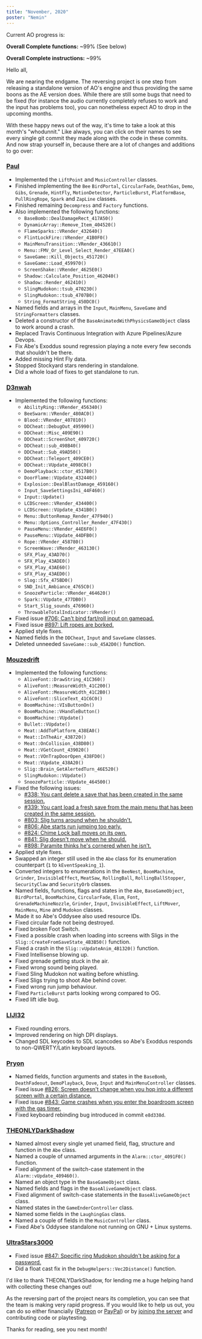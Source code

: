 ```yaml
---
title: "November, 2020"
poster: "Nemin"
---
```


Current AO progress is:

**Overall Complete functions:** ~99% (See below)

**Overall Complete instructions:** ~99%

Hello all,

We are nearing the endgame. The reversing project is one step from releasing a standalone version of
AO's engine and thus providing the same boons as the AE version does. While there are still some
bugs that need to be fixed (for instance the audio currently completely refuses to work and the
input has problems too), you can nonetheless expect AO to drop in the upcoming months.

With these happy news out of the way, it's time to take a look at this month's "whodunnit." Like
always, you can click on their names to see every single git commit they made along with the code in
these commits. And now strap yourself in, because there are a lot of changes and additions to go over:

### [Paul]
- Implemented the `LiftPoint` and `MusicController` classes.
- Finished implementing the `Bee` `BirdPortal`, `CircularFade`, `DeathGas`, `Demo`, `Gibs`, `Grenade`, `HintFly`, `MotionDetector`, `ParticleBurst`, `PlatformBase`, `PullRingRope`, `Spark` and `ZapLine` classes.
- Finished remaining `Decompress` and `Factory` functions.
- Also implemented the following functions:
  - `BaseBomb::DealDamageRect_417A50()`
  - `DynamicArray::Remove_Item_404520()`
  - `FlameSparks::VRender_432640()`
  - `FlintLockFire::VRender_41B0F0()`
  - `MainMenuTransition::VRender_436610()`
  - `Menu::FMV_Or_Level_Select_Render_47EEA0()`
  - `SaveGame::Kill_Objects_451720()`
  - `SaveGame::Load_459970()`
  - `ScreenShake::VRender_4625E0()`
  - `Shadow::Calculate_Position_462040()`
  - `Shadow::Render_462410()`
  - `SlingMudokon::tsub_470230()`
  - `SlingMudokon::tsub_4707B0()`
  - `String_FormatString_450DC0()`
- Named fields and arrays in the `Input`, `MainMenu`, `SaveGame` and `StringFormatters` classes.
- Deleted a constructor of the `BaseAnimatedWithPhysicsGameObject` class to work around a crash.
- Replaced Travis Continuous Integration with Azure Pipelines/Azure Devops.
- Fix Abe's Exoddus sound regression playing a note every few seconds that shouldn't be there.
- Added missing Hint Fly data.
- Stopped Stockyard stars rendering in standalone.
- Did a whole load of fixes to get standalone to run.

### [D3nwah]
- Implemented the following functions:
  - `AbilityRing::VRender_456340()`
  - `BeeSwarm::VRender_480AC0()`
  - `Blood::VRender_407810()`
  - `DDCheat::DebugOut_495990()`
  - `DDCheat::Misc_409E90()`
  - `DDCheat::ScreenShot_409720()`
  - `DDCheat::sub_498B40()`
  - `DDCheat::Sub_49AD50()`
  - `DDCheat::Teleport_409CE0()`
  - `DDCheat::VUpdate_4098C0()`
  - `DemoPlayback::ctor_4517B0()`
  - `DoorFlame::VUpdate_432440()`
  - `Explosion::DealBlastDamage_459160()`
  - `Input_SaveSettingsIni_44F460()`
  - `Input::Update()`
  - `LCDScreen::VRender_434400()`
  - `LCDScreen::VUpdate_4341B0()`
  - `Menu::ButtonRemap_Render_47F940()`
  - `Menu::Options_Controller_Render_47F430()`
  - `PauseMenu::VRender_44E6F0()`
  - `PauseMenu::VUpdate_44DFB0()`
  - `Rope::VRender_458780()`
  - `ScreenWave::VRender_463130()`
  - `SFX_Play_43AD70()`
  - `SFX_Play_43ADE0()`
  - `SFX_Play_43AE60()`
  - `SFX_Play_43AED0()`
  - `Slog::Sfx_475BD0()`
  - `SND_Init_Ambiance_4765C0()`
  - `SnoozeParticle::VRender_464620()`
  - `Spark::VUpdate_477DB0()`
  - `Start_Slig_sounds_476960()`
  - `ThrowableTotalIndicator::VRender()`
- Fixed issue [#706: Can't bind fart/roll input on gamepad.](https://github.com/AliveTeam/alive_reversing/issues/706)
- Fixed issue [#897: Lift ropes are borked.](https://github.com/AliveTeam/alive_reversing/issues/897)
- Applied style fixes.
- Named fields in the `DDCheat`, `Input` and `SaveGame` classes.
- Deleted unneeded `SaveGame::sub_45A2D0()` function.

### [Mouzedrift]
- Implemented the following functions:
  - `AliveFont::DrawString_41C360()`
  - `AliveFont::MeasureWidth_41C200()`
  - `AliveFont::MeasureWidth_41C2B0()`
  - `AliveFont::SliceText_41C6C0()`
  - `BoomMachine::VIsButtonOn()`
  - `BoomMachine::VHandleButton()`
  - `BoomMachine::VUpdate()`
  - `Bullet::VUpdate()`
  - `Meat::AddToPlatform_438EA0()`
  - `Meat::InTheAir_438720()`
  - `Meat::OnCollision_438D80()`
  - `Meat::VGetCount_439020()`
  - `Meat::VOnTrapDoorOpen_438FD0()`
  - `Meat::VUpdate_438A20()`
  - `Slig::Brain_GetAlertedTurn_46E520()`
  - `SlingMudokon::VUpdate()`
  - `SnoozeParticle::VUpdate_464500()`
- Fixed the following issues:
  - [#338: You cant delete a save that has been created in the same session.](https://github.com/AliveTeam/alive_reversing/issues/338)
  - [#339: You cant load a fresh save from the main menu that has been created in the same session.](https://github.com/AliveTeam/alive_reversing/issues/339)
  - [#803: Slig turns around when he shouldn't.](https://github.com/AliveTeam/alive_reversing/issues/803)
  - [#806: Abe starts run jumping too early.](https://github.com/AliveTeam/alive_reversing/issues/806)
  - [#824: Chime Lock ball moves on its own.](https://github.com/AliveTeam/alive_reversing/issues/824)
  - [#841: Slig doesn't move when he should.](https://github.com/AliveTeam/alive_reversing/issues/841)
  - [#898: Paramite thinks he's cornered when he isn't.](https://github.com/AliveTeam/alive_reversing/issues/898)
- Applied style fixes.
- Swapped an integer still used in the `Abe` class for its enumeration counterpart (`1` to `kEventSpeaking_1`).
- Converted integers to enumerations in the `BeeNest`, `BoomMachine`, `Grinder`, `InvisibleEffect`, `MeatSaw`, `RollingBall`, `RollingBallStopper`, `SecurityClaw` and `SecurityOrb` classes.
- Named fields, functions, flags and states in the `Abe`, `BaseGameObject`, `BirdPortal`, `BoomMachine`, `CircularFade`, `Elum`, `Font`, `GrenadeMachineNozzle`, `Grinder`, `Input`, `InvisibleEffect`, `LiftMover`, `MainMenu`, `Mine` and `Mudokon` classes.
- Made it so Abe's Oddysee also used resource IDs.
- Fixed circular fade not being destroyed.
- Fixed broken Foot Switch.
- Fixed a possible crash when loading into screens with Sligs in the `Slig::CreateFromSaveState_4B3B50()` function.
- Fixed a crash in the `Slig::vUpdateAnim_4B1320()` function.
- Fixed Intellisense blowing up.
- Fixed grenade getting stuck in the air.
- Fixed wrong sound being played.
- Fixed Sling Mudokon not waiting before whistling.
- Fixed Sligs trying to shoot Abe behind cover.
- Fixed wrong run jump behaviour.
- Fixed `ParticleBurst` parts looking wrong compared to OG.
- Fixed lift idle bug.

### [LIJI32]
- Fixed rounding errors.
- Improved rendering on high DPI displays.
- Changed SDL keycodes to SDL scancodes so Abe's Exoddus responds to non-QWERTY/Latin keyboard layouts.

### [Pryon]
- Named fields, function arguments and states in the `BaseBomb`, `DeathFadeout`, `DemoPlayback`, `Dove`, `Input` and `MainMenuController` classes.
- Fixed issue [#826: Screen doesn't change when you hop into a different screen with a certain distance.](https://github.com/AliveTeam/alive_reversing/issues/826)
- Fixed issue [#843: Game crashes when you enter the boardroom screen with the gas timer.](https://github.com/AliveTeam/alive_reversing/issues/843)
- Fixed keyboard rebinding bug introduced in commit `e8d338d`.

### [THEONLYDarkShadow]
- Named almost every single yet unamed field, flag, structure and function in the `Abe` class.
- Named a couple of unnamed arguments in the `Alarm::ctor_4091F0()` function.
- Fixed alignment of the switch-case statement in the `Alarm::vUpdate_409460()`.
- Named an object type in the `BaseGameObject` class.
- Named fields and flags in the `BaseAliveGameObject` class.
- Fixed alignment of switch-case statements in the `BaseAliveGameObject` class.
- Named states in the `GameEnderController` class.
- Named some fields in the `LaughingGas` class.
- Named a couple of fields in the `MusicController` class.
- Fixed Abe's Oddysee standalone not running on GNU + Linux systems.

### [UltraStars3000]
- Fixed issue [#847: Specific ring Mudokon shouldn't be asking for a password.](https://github.com/AliveTeam/alive_reversing/issues/847)
- Did a float cast fix in the `DebugHelpers::Vec2Distance()` function.

I'd like to thank THEONLYDarkShadow, for lending me a huge helping hand with collecting these
changes out!

As the reversing part of the project nears its completion, you can see that the team is making very
rapid progress. If you would like to help us out, you can do so either financially ([Patreon] or
[PayPal]) or by [joining the server] and contributing code or playtesting.

Thanks for reading, see you next month!

[Patreon]: https://www.patreon.com/alive
[PayPal]: https://paypal.me/paulsapps
[joining the server]: https://discord.gg/khs6KKS

[Paul]: https://github.com/AliveTeam/alive_reversing/pulls?q=is%3Apr+is%3Aclosed+author%3Apaulsapps+created%3A2020-11-01..2020-12-01
[D3nwah]: https://github.com/AliveTeam/alive_reversing/pulls?q=is%3Apr+is%3Aclosed+created%3A2020-11-01..2020-12-01+author%3Ad3nwah
[Mouzedrift]: https://github.com/AliveTeam/alive_reversing/pulls?q=is%3Apr+is%3Aclosed+created%3A2020-11-01..2020-12-01+author%3Amouzedrift
[LIJI32]: https://github.com/AliveTeam/alive_reversing/pulls?q=is%3Apr+is%3Aclosed+created%3A2020-11-01..2020-12-01+author%3ALIJI32
[Pryon]: https://github.com/AliveTeam/alive_reversing/pulls?q=is%3Apr+is%3Aclosed+created%3A2020-11-01..2020-12-01+author%3APryon
[THEONLYDarkShadow]: https://github.com/AliveTeam/alive_reversing/pulls?q=is%3Apr+is%3Aclosed+created%3A2020-11-01..2020-12-01+author%3ATHEONLYDarkShadow
[UltraStars3000]: https://github.com/AliveTeam/alive_reversing/pulls?q=is%3Apr+is%3Aclosed+created%3A2020-11-01..2020-12-01+author%3AUltraStars3000
